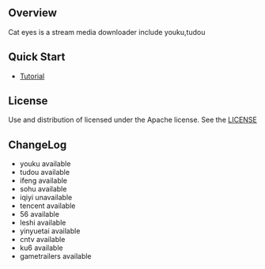 ## Overview

Cat eyes is a stream media downloader include youku,tudou

## Quick Start

* [Tutorial](https://github.com/sankooc/catEyes/wiki/Tutorial)

## License

Use and distribution of licensed under the Apache license. See the [LICENSE](http://www.apache.org/licenses/LICENSE-2.0.txt)


## ChangeLog

* youku available
* tudou available
* ifeng available
* sohu available
* iqiyi unavailable
* tencent available
* 56 available
* leshi available
* yinyuetai available
* cntv available
* ku6 available
* gametrailers available



